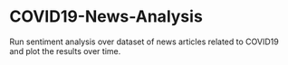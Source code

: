 # COVID19-News-Analysis
Run sentiment analysis over dataset of news articles related to COVID19 and plot the results over time.
